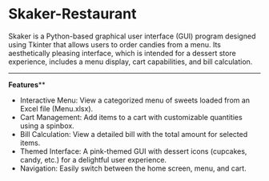 # Skaker-Restaurant
Skaker is a Python-based graphical user interface (GUI) program designed using Tkinter that allows users to order candies from a menu.  Its aesthetically pleasing interface, which is intended for a dessert store experience, includes a menu display, cart capabilities, and bill calculation.


____________________________________________________________________________________________________________________________________________________________
******Features********

* Interactive Menu: View a categorized menu of sweets loaded from an Excel file (Menu.xlsx).
* Cart Management: Add items to a cart with customizable quantities using a spinbox.
* Bill Calculation: View a detailed bill with the total amount for selected items.
* Themed Interface: A pink-themed GUI with dessert icons (cupcakes, candy, etc.) for a delightful user experience.
* Navigation: Easily switch between the home screen, menu, and cart.
